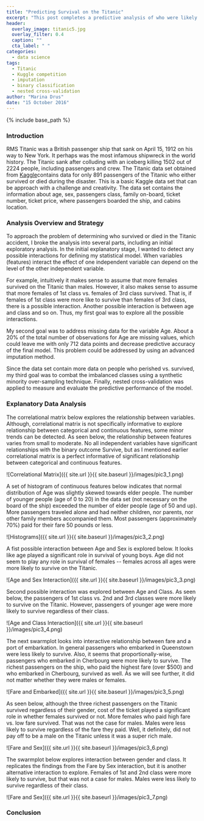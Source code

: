 ```yaml
---
title: "Predicting Survival on the Titanic"
excerpt: "This post completes a predictive analysis of who were likely to survive on the Titanic"
header:
  overlay_image: titanic5.jpg
  overlay_filter: 0.4
  caption: ""
  cta_label: " "
categories:
  - data science
tags:
  - Titanic
  - Kuggle competition
  - imputation
  - binary classification 
  - nested cross-validation
author: "Marina Drus"
date: "15 October 2016"
---
```


{% include base_path %}

### Introduction

RMS Titanic was a British passenger ship that sank on April 15, 1912 on his way to New York. It perhaps was the most infamous shipwreck in the world history. The Titanic sank after colluding with an iceberg killing 1502 out of 2224 people, including passengers and crew. The Titanic data set obtained from [Kaggle](https://www.kaggle.com/c/titanic/data)contains data for only 891 passengers of the Titanic who either survived or died during the disaster. This is a basic Kaggle data set that can be approach with a challenge and creativity. The data set contains the information about age, sex, passengers class, family on-board, ticket number, ticket price, where passengers boarded the ship, and cabins location. 

### Analysis Overview and Strategy

To approach the problem of determining who survived or died in the Titanic accident, I broke the analysis into several parts, including an initial exploratory analysis. In the initial explanatory stage, I wanted to detect any possible interactions for defining my statistical model. When variables (features) interact the effect of one independent variable can depend on the level of the other independent variable.

For example, intuitively it makes sense to assume that more females survived on the Titanic than males. However, it also makes sense to assume that more females of 1st class vs. females of 3rd class survived. That is, if females of 1st class were more like to survive than females of 3rd class, there is a possible interaction. Another possible interaction is between age and class and so on. Thus, my first goal was to explore all the possible interactions. 

My second goal was to address missing data for the variable Age. About a 20% of the total number of observations for Age are missing values, which could leave me with only 712 data points and decrease predictive accuracy of the final model. This problem could be addressed by using an advanced imputation method. 

Since the data set contain more data on people who perished vs. survived, my third goal was to combat the imbalanced classes using a synthetic minority over-sampling technique. Finally, nested cross-validation was applied to measure and evaluate the predictive performance of the model.

### Explanatory Data Analysis 

The correlational matrix below explores the relationship between variables. Although, correlational matrix is not specifically informative to explore relationship between categorical and continuous features, some minor trends can be detected.  As seen below, the relationship between features varies from small to moderate. No all independent variables have significant relationships with the binary outcome Survive, but as I mentioned earlier correlational matrix is a perfect informative of significant relationship between categorical and continuous features. 


![Correlational Matrix]({{ site.url }}{{ site.baseurl }}/images/pic3_1.png) 


A set of histogram of continuous features below indicates that normal distribution of Age was slightly skewed towards elder people. The number of younger people (age of 0 to 20) in the data set (not necessary on the board of the ship) exceeded the number of elder people (age of 50 and up). More passengers traveled alone and had neither children, nor parents, nor other family members accompanied them. Most passengers (approximately 70%) paid for their fare 50 pounds or less.


![Histograms]({{ site.url }}{{ site.baseurl }}/images/pic3_2.png) 


A fist possible interaction between Age and Sex is explored below. It looks like age played a significant role in survival of young boys. Age did not seem to play any role in survival of females -- females across all ages were more likely to survive on the Titanic.


![Age and Sex Interaction]({{ site.url }}{{ site.baseurl }}/images/pic3_3.png) 


Second possible interaction was explored between Age and Class. As seen below, the passengers of 1st class vs. 2nd and 3rd classes were more likely to survive on the Titanic. However, passengers of younger age were more likely to survive regardless of their class. 


![Age and Class Interaction]({{ site.url }}{{ site.baseurl }}/images/pic3_4.png) 


The next swarmplot looks into interactive relationship between fare and a port of embarkation. In general passengers who embarked in Queenstown were less likely to survive. Also, it seems that proportionally-wise, passengers who embarked in Cherbourg were more likely to survive. The richest passengers on the ship, who paid the highest fare (over $500) and who embarked in Cherbourg, survived as well. As we will see further, it did not matter whether they were males or females. 


![Fare and Embarked]({{ site.url }}{{ site.baseurl }}/images/pic3_5.png)


As seen below, although the three richest passengers on the Titanic survived regardless of their gender, cost of the ticket played a significant role in whether females survived or not. More females who paid high fare vs. low fare survived. That was not the case for males. Males were less likely to survive regardless of the fare they paid. Well, it definitely, did not pay off to be a male on the Titanic unless it was a super rich male. 

 
![Fare and Sex]({{ site.url }}{{ site.baseurl }}/images/pic3_6.png)


The swarmplot below explores interaction between gender and class. It replicates the findings from the Fare by Sex interaction, but it is another alternative interaction to explore. Females of 1st and 2nd class were more likely to survive, but that was not a case for males. Males were less likely to survive regardless of their class. 


![Fare and Sex]({{ site.url }}{{ site.baseurl }}/images/pic3_7.png)

 

### Conclusion














